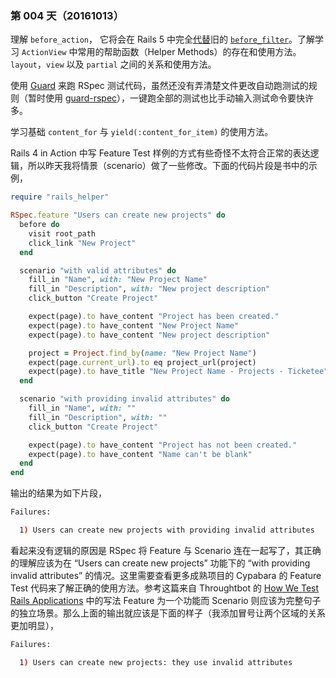 ### 第 004 天（20161013）

理解 `before_action`， 它将会在 Rails 5 中完全[代替](https://github.com/rails/rails/commit/9d62e04838f01f5589fa50b0baa480d60c815e2c)旧的 [`before_filter`](https://github.com/rails/rails/blob/v5.0.0.beta2/actionpack/lib/abstract_controller/callbacks.rb#L190-L193)。了解学习 `ActionView` 中常用的帮助函数（Helper Methods）的存在和使用方法。`layout`，`view` 以及 `partial` 之间的关系和使用方法。

使用 [Guard](https://github.com/guard/guard) 来跑 RSpec 测试代码，虽然还没有弄清楚文件更改自动跑测试的规则（暂时使用 [guard-rspec](https://github.com/guard/guard-rspec)），一键跑全部的测试也比手动输入测试命令要快许多。

学习基础 `content_for` 与 `yield(:content_for_item)` 的使用方法。

Rails 4 in Action 中写 Feature Test 样例的方式有些奇怪不太符合正常的表达逻辑，所以昨天我将情景（scenario）做了一些修改。下面的代码片段是书中的示例，

```ruby
require "rails_helper"

RSpec.feature "Users can create new projects" do
  before do
    visit root_path
    click_link "New Project"
  end

  scenario "with valid attributes" do
    fill_in "Name", with: "New Project Name"
    fill_in "Description", with: "New project description"
    click_button "Create Project"

    expect(page).to have_content "Project has been created."
    expect(page).to have_content "New Project Name"
    expect(page).to have_content "New project description"

    project = Project.find_by(name: "New Project Name")
    expect(page.current_url).to eq project_url(project)
    expect(page).to have_title "New Project Name - Projects - Ticketee"
  end

  scenario "with providing invalid attributes" do
    fill_in "Name", with: ""
    fill_in "Description", with: ""
    click_button "Create Project"

    expect(page).to have_content "Project has not been created."
    expect(page).to have_content "Name can't be blank"
  end
end
```

输出的结果为如下片段，

```bash
Failures:

  1) Users can create new projects with providing invalid attributes
```

看起来没有逻辑的原因是 RSpec 将 Feature 与 Scenario 连在一起写了，其正确的理解应该为在 “Users can create new projects” 功能下的 “with providing invalid attributes” 的情况。这里需要查看更多成熟项目的 Cypabara 的 Feature Test 代码来了解正确的使用方法。参考这篇来自 Throughtbot 的 [How We Test Rails Applications](https://robots.thoughtbot.com/how-we-test-rails-applications#feature-specs) 中的写法 Feature 为一个功能而 Scenario 则应该为完整句子的独立场景。那么上面的输出就应该是下面的样子（我添加冒号让两个区域的关系更加明显），

```bash
Failures:

  1) Users can create new projects: they use invalid attributes
```